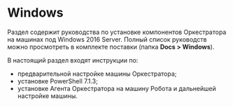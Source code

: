 # Windows
Раздел содержит руководства по установке компонентов Оркестратора на машинах под Windows 2016 Server. Полный список руководств можно просмотреть в комплекте поставки (папка **Docs > Windows**).

В настоящий раздел входят инструкции по:
- предварительной настройке машины Оркестратора;
- установке PowerShell 7.1.3;
- установке Агента Оркестратора на машину Робота и дальнейшей настройке машины.


